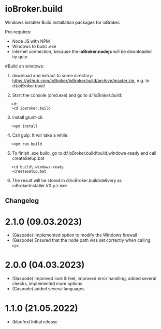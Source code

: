 # ioBroker.build

Windows installer Build installation packages for ioBroker.

Pre-requires:
- Node JS with NPM
- Windows to build .exe
- Internet connection, because the **ioBroker.nodejs** will be downloaded by gulp.

#Build on windows:
1. download and extract to some directory: https://github.com/ioBroker/ioBroker.build/archive/master.zip, e.g. to *d:\ioBroker.build*

2. Start the console (cmd.exe) and go to *d:\ioBroker.build*:
```
   >d:
   >cd ioBroker.build
```

3. Install grunt-cli:
```
   >npm install
```

4. Call gulp. It will take a while:
```
   >npm run build
```

5. To finish .exe build, go to d:\ioBroker.build\build\.windows-ready and call createSetup.bat 
```
   >cd build\.windows-ready
   >createSetup.bat
```

6. The result will be stored in d:\ioBroker.build\delivery as ioBrokerInstaller.VX.y.z.exe


## Changelog
# 2.1.0 (09.03.2023)
* (Gaspode) Implemented option to modify the Windows firewall
* (Gaspode) Ensured that the node path was set correctly when calling `npx`

# 2.0.0 (04.03.2023)
* (Gaspode) Improved look & feel, improved error handling, added several checks, implemented more options
* (Gaspode) added several languages

# 1.1.0 (21.05.2022)
* (bluefox) Initial release 

